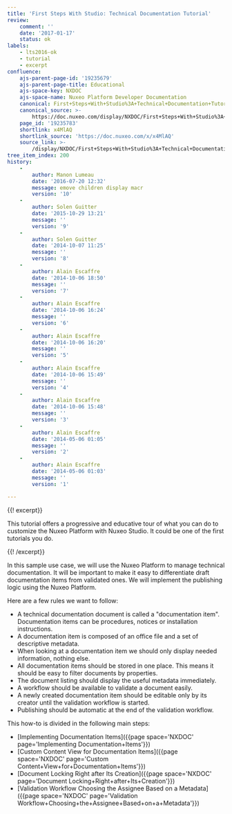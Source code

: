 ```yaml
---
title: 'First Steps With Studio: Technical Documentation Tutorial'
review:
    comment: ''
    date: '2017-01-17'
    status: ok
labels:
    - lts2016-ok
    - tutorial
    - excerpt
confluence:
    ajs-parent-page-id: '19235679'
    ajs-parent-page-title: Educational
    ajs-space-key: NXDOC
    ajs-space-name: Nuxeo Platform Developer Documentation
    canonical: First+Steps+With+Studio%3A+Technical+Documentation+Tutorial
    canonical_source: >-
        https://doc.nuxeo.com/display/NXDOC/First+Steps+With+Studio%3A+Technical+Documentation+Tutorial
    page_id: '19235783'
    shortlink: x4MlAQ
    shortlink_source: 'https://doc.nuxeo.com/x/x4MlAQ'
    source_link: >-
        /display/NXDOC/First+Steps+With+Studio%3A+Technical+Documentation+Tutorial
tree_item_index: 200
history:
    -
        author: Manon Lumeau
        date: '2016-07-20 12:32'
        message: emove children display macr
        version: '10'
    -
        author: Solen Guitter
        date: '2015-10-29 13:21'
        message: ''
        version: '9'
    -
        author: Solen Guitter
        date: '2014-10-07 11:25'
        message: ''
        version: '8'
    -
        author: Alain Escaffre
        date: '2014-10-06 18:50'
        message: ''
        version: '7'
    -
        author: Alain Escaffre
        date: '2014-10-06 16:24'
        message: ''
        version: '6'
    -
        author: Alain Escaffre
        date: '2014-10-06 16:20'
        message: ''
        version: '5'
    -
        author: Alain Escaffre
        date: '2014-10-06 15:49'
        message: ''
        version: '4'
    -
        author: Alain Escaffre
        date: '2014-10-06 15:48'
        message: ''
        version: '3'
    -
        author: Alain Escaffre
        date: '2014-05-06 01:05'
        message: ''
        version: '2'
    -
        author: Alain Escaffre
        date: '2014-05-06 01:03'
        message: ''
        version: '1'

---
```

{{! excerpt}}

This tutorial offers a progressive and educative tour of what you can do to customize the Nuxeo Platform with Nuxeo Studio. It could be one of the first tutorials you do.

{{! /excerpt}}

In this sample use case, we will use the Nuxeo Platform to manage technical documentation. It will be important to make it easy to differentiate draft documentation items from validated ones. We will implement the publishing logic using the Nuxeo Platform.

Here are a few rules we want to follow:

*   A technical documentation document is called a "documentation item". Documentation items can be procedures, notices or installation instructions.
*   A documentation item is composed of an office file and a set of descriptive metadata.
*   When looking at a documentation item we should only display needed information, nothing else.
*   All documentation items should be stored in one place. This means it should be easy to filter documents by properties.
*   The document listing should display the useful metadata immediately.
*   A workflow should be available to validate a document easily.
*   A newly created documentation item should be editable only by its creator until the validation workflow is started.
*   Publishing should be automatic at the end of the validation workflow.

This how-to is divided in the following main steps:

*   [Implementing Documentation Items]({{page space='NXDOC' page='Implementing Documentation+Items'}})
*   [Custom Content View for Documentation Items]({{page space='NXDOC' page='Custom Content+View+for+Documentation+Items'}})
*   [Document Locking Right after Its Creation]({{page space='NXDOC' page='Document Locking+Right+after+Its+Creation'}})
*   [Validation Workflow Choosing the Assignee Based on a Metadata]({{page space='NXDOC' page='Validation Workflow+Choosing+the+Assignee+Based+on+a+Metadata'}})
